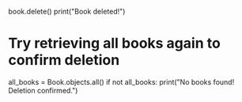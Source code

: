 book.delete()
print("Book deleted!")

# Try retrieving all books again to confirm deletion
all_books = Book.objects.all()
if not all_books:
  print("No books found! Deletion confirmed.")
